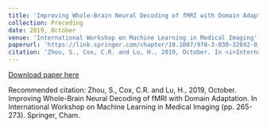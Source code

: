 ```yaml
---
title: 'Improving Whole-Brain Neural Decoding of fMRI with Domain Adaptation.'
collection: Preceding
date: 2019, October
venue: 'International Workshop on Machine Learning in Medical Imaging'
paperurl: 'https://link.springer.com/chapter/10.1007/978-3-030-32692-0_31'
citation: 'Zhou, S., Cox, C.R. and Lu, H., 2019, October. In <i>International Workshop on Machine Learning in Medical Imaging</i> (pp. 265-273). Springer, Cham. <a href="https://link.springer.com/chapter/10.1007/978-3-030-32692-0_31">[PDF]</a><a href="https://github.com/sz144/DawfMRI">[Code]</a>'
---
```

<!---This paper is about the number 1. The number 2 is left for future work.-->

[Download paper here](https://link.springer.com/chapter/10.1007/978-3-030-32692-0_31)

Recommended citation: Zhou, S., Cox, C.R. and Lu, H., 2019, October. Improving Whole-Brain Neural Decoding of fMRI with Domain Adaptation. In International Workshop on Machine Learning in Medical Imaging (pp. 265-273). Springer, Cham.

